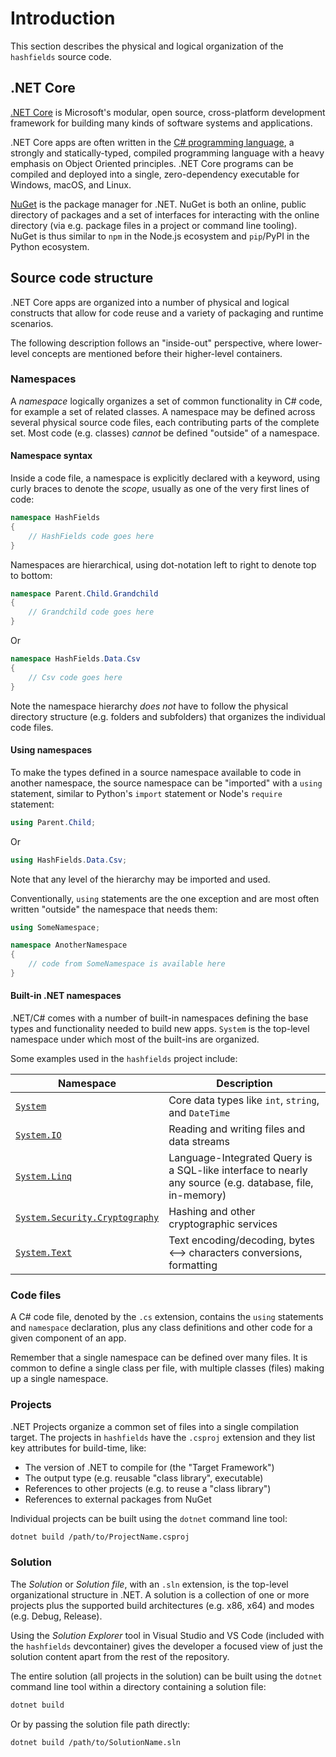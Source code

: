 # Introduction

This section describes the physical and logical organization of the `hashfields` source code.

## .NET Core

[.NET Core][dotnet] is Microsoft's modular, open source, cross-platform development framework for building many kinds of
software systems and applications.

.NET Core apps are often written in the [C# programming language][csharp], a strongly and statically-typed, compiled
programming language with a heavy emphasis on Object Oriented principles. .NET Core programs can be compiled and deployed into
a single, zero-dependency executable for Windows, macOS, and Linux.

[NuGet](https://www.nuget.org/) is the package manager for .NET. NuGet is both an online, public directory of packages and a
set of interfaces for interacting with the online directory (via e.g. package files in a project or command line tooling).
NuGet is thus similar to `npm` in the Node.js ecosystem and `pip`/PyPI in the Python ecosystem.

## Source code structure

.NET Core apps are organized into a number of physical and logical constructs that allow for code reuse and a variety of
packaging and runtime scenarios.

The following description follows an "inside-out" perspective, where lower-level concepts are mentioned before their
higher-level containers.

### Namespaces

A *namespace* logically organizes a set of common functionality in C# code, for example a set of related classes. A namespace
may be defined across several physical source code files, each contributing parts of the complete set. Most code (e.g. classes)
*cannot* be defined "outside" of a namespace.

#### Namespace syntax

Inside a code file, a namespace is explicitly declared with a keyword, using curly braces to denote the *scope*, usually as one
of the very first lines of code:

```csharp
namespace HashFields
{
    // HashFields code goes here
}
```

Namespaces are hierarchical, using dot-notation left to right to denote top to bottom:

```csharp
namespace Parent.Child.Grandchild
{
    // Grandchild code goes here
}
```

Or

```csharp
namespace HashFields.Data.Csv
{
    // Csv code goes here
}
```

Note the namespace hierarchy _does not_ have to follow the physical directory structure (e.g. folders and subfolders) that
organizes the individual code files.

#### Using namespaces

To make the types defined in a source namespace available to code in another namespace, the source namespace can be "imported"
with a `using` statement, similar to Python's `import` statement or Node's `require` statement:

```csharp
using Parent.Child;
```

Or

```csharp
using HashFields.Data.Csv;
```

Note that any level of the hierarchy may be imported and used.

Conventionally, `using` statements are the one exception and are most often written "outside" the namespace that needs them:

```csharp
using SomeNamespace;

namespace AnotherNamespace
{
    // code from SomeNamespace is available here
}
```

#### Built-in .NET namespaces

.NET/C# comes with a number of built-in namespaces defining the base types and functionality needed to build new apps. `System`
is the top-level namespace under which most of the built-ins are organized.

Some examples used in the `hashfields` project include:

| Namespace                                | Description                                                                                                |
| ---------------------------------------- | ---------------------------------------------------------------------------------------------------------- |
| [`System`][system]                       | Core data types like `int`, `string`, and `DateTime`                                                       |
| [`System.IO`][io]                        | Reading and writing files and data streams                                                                 |
| [`System.Linq`][linq]                    | Language-Integrated Query is a SQL-like interface to nearly any source (e.g. database, file, in-memory)    |
| [`System.Security.Cryptography`][crypto] | Hashing and other cryptographic services                                                                   |
| [`System.Text`][text]                    | Text encoding/decoding, bytes <--> characters conversions, formatting                                      |

### Code files

A C# code file, denoted by the `.cs` extension, contains the `using` statements and `namespace` declaration, plus any class
definitions and other code for a given component of an app.

Remember that a single namespace can be defined over many files. It is common to define a single class per file, with multiple
classes (files) making up a single namespace.

### Projects

.NET Projects organize a common set of files into a single compilation target. The projects in `hashfields` have the `.csproj`
extension and they list key attributes for build-time, like:

* The version of .NET to compile for (the "Target Framework")
* The output type (e.g. reusable "class library", executable)
* References to other projects (e.g. to reuse a "class library")
* References to external packages from NuGet

Individual projects can be built using the `dotnet` command line tool:

```bash
dotnet build /path/to/ProjectName.csproj
```

### Solution

The *Solution* or *Solution file*, with an `.sln` extension, is the top-level organizational structure in .NET. A solution is
a collection of one or more projects plus the supported build architectures (e.g. x86, x64) and modes (e.g. Debug, Release).

Using the *Solution Explorer* tool in Visual Studio and VS Code (included with the `hashfields` devcontainer) gives the
developer a focused view of just the solution content apart from the rest of the repository.

The entire solution (all projects in the solution) can be built using the `dotnet` command line tool within a directory
containing a solution file:

```bash
dotnet build
```

Or by passing the solution file path directly:

```bash
dotnet build /path/to/SolutionName.sln
```

[csharp]: https://docs.microsoft.com/en-us/dotnet/csharp/
[crypto]: https://docs.microsoft.com/en-us/dotnet/api/system.security.cryptography?view=net-5.0
[dotnet]: https://docs.microsoft.com/en-us/dotnet/core/introduction
[io]: https://docs.microsoft.com/en-us/dotnet/api/system.io?view=net-5.0
[linq]: https://docs.microsoft.com/en-us/dotnet/api/system.linq?view=net-5.0
[system]: https://docs.microsoft.com/en-us/dotnet/api/system?view=net-5.0
[text]: https://docs.microsoft.com/en-us/dotnet/api/system.text?view=net-5.0
